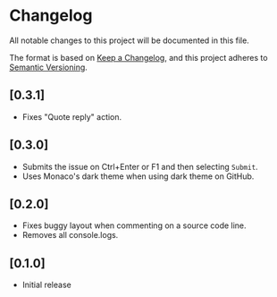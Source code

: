 # Changelog

All notable changes to this project will be documented in this file.

The format is based on [Keep a Changelog](https://keepachangelog.com/en/1.0.0/),
and this project adheres to [Semantic Versioning](https://semver.org/spec/v2.0.0.html).

## [0.3.1]

-   Fixes "Quote reply" action.

## [0.3.0]

-   Submits the issue on Ctrl+Enter or F1 and then selecting `Submit`.
-   Uses Monaco's dark theme when using dark theme on GitHub.

## [0.2.0]

-   Fixes buggy layout when commenting on a source code line.
-   Removes all console.logs.

## [0.1.0]

-   Initial release
